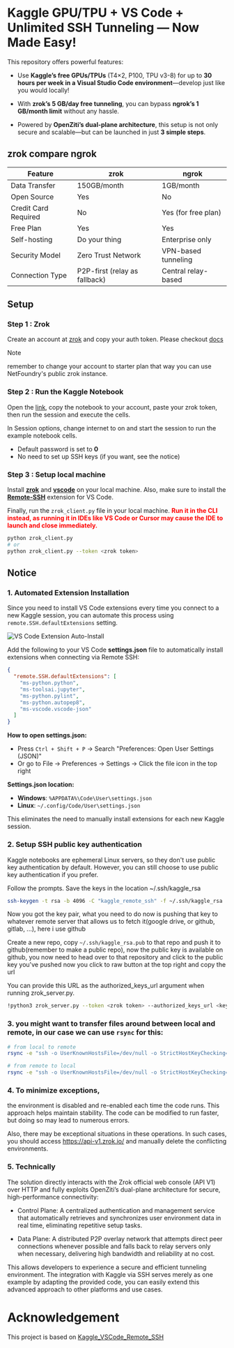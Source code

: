 # Kaggle GPU/TPU + VS Code + Unlimited SSH Tunneling — Now Made Easy!
This repository offers powerful features:

- Use **Kaggle’s free GPUs/TPUs** (T4×2, P100, TPU v3-8) for up to **30 hours per week in a Visual Studio Code environment**—develop just like you would locally!

- With **zrok’s 5 GB/day free tunneling**, you can bypass **ngrok’s 1 GB/month limit** without any hassle.

- Powered by **OpenZiti’s dual-plane architecture**, this setup is not only secure and scalable—but can be launched in just **3 simple steps**.






## zrok compare ngrok

| Feature                | zrok          | ngrok               |
| ---------------------- | ------------- | ------------------- |
| Data Transfer       | 150GB/month | 1GB/month           |
| Open Source        | Yes           | No                  |
| Credit Card Required | No          | Yes (for free plan) |
| Free Plan              | Yes           | Yes                 |
| Self-hosting           | Do your thing | Enterprise only     |
| Security Model         | Zero Trust Network | VPN-based tunneling |
| Connection Type	| P2P-first (relay as fallback) | Central relay-based |




## Setup

### Step 1 : Zrok 
Create an account at [zrok](https://zrok.io) and copy your auth token. Please checkout [docs](https://docs.zrok.io/docs/getting-started/#enabling-your-zrok-environment)

> [!NOTE]
>
> remember to change your account to starter plan that way you can use NetFoundry's public zrok instance.

### Step 2 : Run the Kaggle Notebook

Open the [link](https://www.kaggle.com/code/kayak0/kaggle-zrok), copy the notebook to your account, paste your zrok token, then run the session and execute the cells.

In Session options, change internet to on and start the session to run the example notebook cells.

- Default password is set to **0**
- No need to set up SSH keys (if you want, see the notice)

### Step 3 : Setup local machine

Install [**zrok**](https://docs.zrok.io/docs/guides/install/) and [**vscode**](https://code.visualstudio.com/download) on your local machine. Also, make sure to install the [**Remote-SSH**](https://marketplace.visualstudio.com/items?itemName=ms-vscode-remote.remote-ssh) extension for VS Code.

Finally, run the `zrok_client.py` file in your local machine. <span style="color: red">**Run it in the CLI instead, as running it in IDEs like VS Code or Cursor may cause the IDE to launch and close immediately.**</span>

```bash
python zrok_client.py
# or 
python zrok_client.py --token <zrok token>
```

## Notice
### 1. Automated Extension Installation

Since you need to install VS Code extensions every time you connect to a new Kaggle session, you can automate this process using `remote.SSH.defaultExtensions` setting.

![VS Code Extension Auto-Install](https://github.com/int11/Kaggle_remote_zrok/raw/main/images/image.png)

Add the following to your VS Code **settings.json** file to automatically install extensions when connecting via Remote SSH:

```json
{
  "remote.SSH.defaultExtensions": [
    "ms-python.python",
    "ms-toolsai.jupyter",
    "ms-python.pylint",
    "ms-python.autopep8",
    "ms-vscode.vscode-json"
  ]
}
```

**How to open settings.json:**
- Press `Ctrl + Shift + P` → Search "Preferences: Open User Settings (JSON)"
- Or go to File → Preferences → Settings → Click the file icon in the top right

**Settings.json location:**
- **Windows**: `%APPDATA%\Code\User\settings.json`
- **Linux**: `~/.config/Code/User\settings.json`

This eliminates the need to manually install extensions for each new Kaggle session.

### 2. Setup SSH public key authentication

Kaggle notebooks are ephemeral Linux servers, so they don't use public key authentication by default.
However, you can still choose to use public key authentication if you prefer.

Follow the prompts. Save the keys in the location ~/.ssh/kaggle_rsa


```sh
ssh-keygen -t rsa -b 4096 -C "kaggle_remote_ssh" -f ~/.ssh/kaggle_rsa
```


Now you got the key pair, what you need to do now is pushing that key to whatever remote server that allows us to fetch it(google drive, or github, gitlab, ...), here i use github

Create a new repo, copy `~/.ssh/kaggle_rsa.pub` to that repo and push it to github(remember to make a public repo), now the public key is available on github, you now need to head over to that repository and click to the public key you've pushed now you click to raw button at the top right and copy the url

You can provide this URL as the authorized_keys_url argument when running zrok_server.py.

```sh
!python3 zrok_server.py --token <zrok token> --authorized_keys_url <key url>
```


### 3. you might want to transfer files around between local and remote, in our case we can use `rsync` for this:

```bash
# from local to remote
rsync -e "ssh -o UserKnownHostsFile=/dev/null -o StrictHostKeyChecking=no -i ~/.ssh/kaggle_rsa -p 9191" <path_to_the_local_file> root@127.0.0.1:/kaggle/working
```

```bash
# from remote to local
rsync -e "ssh -o UserKnownHostsFile=/dev/null -o StrictHostKeyChecking=no -i ~/.ssh/kaggle_rsa -p 9191" root@127.0.0.1:<path_to_the_remote_file> <destination_path_in_local>
```

### 4. To minimize exceptions, 
the environment is disabled and re-enabled each time the code runs. This approach helps maintain stability. The code can be modified to run faster, but doing so may lead to numerous errors. 

Also, there may be exceptional situations in these operations. In such cases, you should access https://api-v1.zrok.io/ and manually delete the conflicting environments.

### 5. Technically

The solution directly interacts with the Zrok official web console (API V1) over HTTP and fully exploits OpenZiti’s dual-plane architecture for secure, high-performance connectivity:

- Control Plane: A centralized authentication and management service that automatically retrieves and synchronizes user environment data in real time, eliminating repetitive setup tasks.

- Data Plane: A distributed P2P overlay network that attempts direct peer connections whenever possible and falls back to relay servers only when necessary, delivering high bandwidth and reliability at no cost.

This allows developers to experience a secure and efficient tunneling environment. The integration with Kaggle via SSH serves merely as one example by adapting the provided code, you can easily extend this advanced approach to other platforms and use cases.





# Acknowledgement
This project is based on [Kaggle_VSCode_Remote_SSH](https://github.com/buidai123/Kaggle_VSCode_Remote_SSH/tree/feat/zrok-integration)
